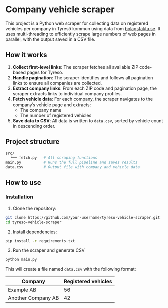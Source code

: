 # Company vehicle scraper

This project is a Python web scraper for collecting data on registered vehicles per company in Tyresö kommun using data from [bolagsfakta.se](https://www.bolagsfakta.se/). It uses multi-threading to efficiently scrape large numbers of web pages in parallel, with the output saved in a CSV file.

## How it works

1. **Collect first-level links**: The scraper fetches all available ZIP code-based pages for Tyresö.
2. **Handle pagination**: The scraper identifies and follows all pagination links to ensure all companies are collected.
3. **Extract company links**: From each ZIP code and pagination page, the scraper extracts links to individual company profiles.
4. **Fetch vehicle data**: For each company, the scraper navigates to the company’s vehicle page and extracts:
   - The company name
   - The number of registered vehicles
5. **Save data to CSV**: All data is written to `data.csv`, sorted by vehicle count in descending order.

## Project structure

```bash
src/
  └── fetch.py   # All scraping functions
main.py          # Runs the full pipeline and saves results
data.csv         # Output file with company and vehicle data
```

## How to use
### Installation

1. Clone the repository:

```bash
git clone https://github.com/your-username/tyreso-vehicle-scraper.git
cd tyreso-vehicle-scraper
```
2. Install dependencies:
```bash
pip install -r requirements.txt
```
3. Run the scraper and generate CSV
```bash
python main.py
```
This will create a file named `data.csv` with the following format:

| Company            | Registered vehicles |
| ------------------ | ------------------- |
| Example AB         | 56                  |
| Another Company AB | 42                  |